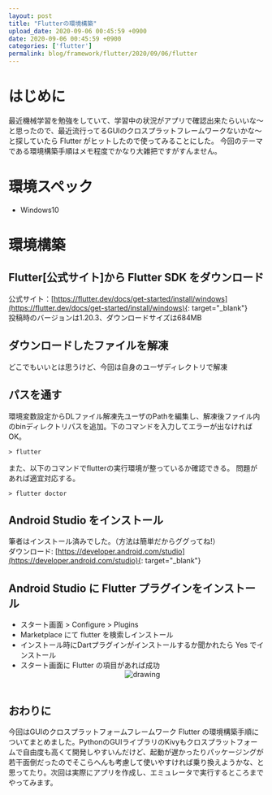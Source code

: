 ```yaml
---
layout: post
title: "Flutterの環境構築"
upload_date: 2020-09-06 00:45:59 +0900
date: 2020-09-06 00:45:59 +0900
categories: ['flutter']
permalink: blog/framework/flutter/2020/09/06/flutter
---
```



# はじめに
最近機械学習を勉強をしていて、学習中の状況がアプリで確認出来たらいいな～と思ったので、最近流行ってるGUIのクロスプラットフレームワークないかな～と探していたら Flutter がヒットしたので使ってみることにした。
今回のテーマである環境構築手順はメモ程度でかなり大雑把ですがすんません。

# 環境スペック
- Windows10  


# 環境構築
## Flutter[公式サイト]から Flutter SDK をダウンロード  
公式サイト：[https://flutter.dev/docs/get-started/install/windows](https://flutter.dev/docs/get-started/install/windows){: target="_blank"}  
投稿時のバージョンは1.20.3、ダウンロードサイズは684MB  

## ダウンロードしたファイルを解凍
どこでもいいとは思うけど、今回は自身のユーザディレクトリで解凍

## パスを通す
環境変数設定からDLファイル解凍先ユーザのPathを編集し、解凍後ファイル内のbinディレクトリパスを追加。下のコマンドを入力してエラーが出なければOK。
```
> flutter
```
また、以下のコマンドでflutterの実行環境が整っているか確認できる。
問題があれば適宜対応する。  
```
> flutter doctor
```

## Android Studio をインストール
筆者はインストール済みでした。（方法は簡単だからググってね!）  
ダウンロード: [https://developer.android.com/studio](https://developer.android.com/studio){: target="_blank"}  

## Android Studio に Flutter プラグインをインストール
- スタート画面 > Configure > Plugins  
- Marketplace にて flutter を検索しインストール  
- インストール時にDartプラグインがインストールするか聞かれたら Yes でインストール  
- スタート画面に Flutter の項目があれば成功
    <div style="text-align: center" height="280px">
        <img src="{{site.baseurl}}/assets\img\2020-9-06-flutter-01.png" alt="drawing"/>  
    </div><br>

## おわりに  
今回はGUIのクロスプラットフォームフレームワーク Flutter の環境構築手順についてまとめました。PythonのGUIライブラリのKivyもクロスプラットフォームで自由度も高くて開発しやすいんだけど、起動が遅かったりパッケージングが若干面倒だったのでそこらへんも考慮して使いやすければ乗り換えようかな、と思ってたり。次回は実際にアプリを作成し、エミュレータで実行するところまでやってみます。
